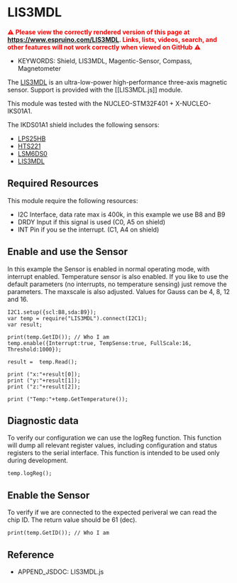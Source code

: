 <!--- Copyright (c) 2018 Joachim Klein. See the file LICENSE for copying permission. -->
LIS3MDL
=======

<span style="color:red">:warning: **Please view the correctly rendered version of this page at https://www.espruino.com/LIS3MDL. Links, lists, videos, search, and other features will not work correctly when viewed on GitHub** :warning:</span>

* KEYWORDS: Shield, LIS3MDL, Magentic-Sensor, Compass, Magnetometer

The [LIS3MDL](http://www.st.com/en/mems-and-sensors/lis3mdl.html) is an ultra-low-power high-performance three-axis magnetic sensor. Support is provided with the
[[LIS3MDL.js]] module.

This module was tested with the NUCLEO-STM32F401 + X-NUCLEO-IKS01A1.

The IKDS01A1 shield includes the following sensors:
* [LPS25HB](/LPS25HB)  
* [HTS221](/HTS221)
* [LSM6DS0](/LSM6DSL)
* [LIS3MDL](/LIS3MDL)

## Required Resources
This module require the following resources:

- I2C Interface, data rate max is 400k, in this example we use B8 and B9
- DRDY Input if this signal is used (C0, A5 on shield)
- INT Pin if you se the interrupt. (C1, A4 on shield)

## Enable and use the Sensor
In this example the Sensor is enabled in normal operating mode, with interrupt enabled.
Temperature sensor is also enabled.
If you like to use the default parameters (no interrupts, no temperature sensing) just remove the parameters.
The maxscale is also adjusted. Values for Gauss can be 4, 8, 12 and 16.
```
I2C1.setup({scl:B8,sda:B9});
var temp = require("LIS3MDL").connect(I2C1);
var result;

print(temp.GetID()); // Who I am
temp.enable({Interrupt:true, TempSense:true, FullScale:16, Threshold:1000});

result =  temp.Read();

print ("x:"+result[0]);  
print ("y:"+result[1]);  
print ("z:"+result[2]);  

print ("Temp:"+temp.GetTemperature());  
```
## Diagnostic data
To verify our configuration we can use the logReg function.
This function will dump all relevant register values, including configuration
and status registers to the serial interface.
This function is intended to be used only during development.
```
temp.logReg();
```
## Enable the Sensor
To verify if we are connected to the expected periveral we can read the chip ID.
The return value should be 61 (dec).
```
print(temp.GetID()); // Who I am
```

Reference
---------

* APPEND_JSDOC: LIS3MDL.js
